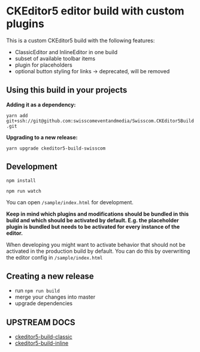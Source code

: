 # CKEditor5 editor build with custom plugins

This is a custom CKEditor5 build with the following features:

* ClassicEditor and InlineEditor in one build
* subset of available toolbar items
* plugin for placeholders
* optional button styling for links -> deprecated, will be removed

## Using this build in your projects

**Adding it as a dependency:**

`yarn add git+ssh://git@github.com:swisscomeventandmedia/Swisscom.CKEditor5Build.git`

**Upgrading to a new release:**

`yarn upgrade ckeditor5-build-swisscom`

## Development

`npm install`

`npm run watch`

You can open `/sample/index.html` for development.

**Keep in mind which plugins and modifications should be bundled in this build and which should be activated by default. E.g. the placeholder plugin is bundled but needs to be activated for every instance of the editor.**

When developing you might want to activate behavior that should not be activated in the production build by default. You can do this by overwriting the editor config in `/sample/index.html`

## Creating a new release

* run `npm run build`
* merge your changes into master
* upgrade dependencies



## UPSTREAM DOCS

* [ckeditor5-build-classic](https://github.com/ckeditor/ckeditor5/tree/master/packages/ckeditor5-build-classic)
* [ckeditor5-build-inline](https://github.com/ckeditor/ckeditor5/tree/master/packages/ckeditor5-build-inline)

